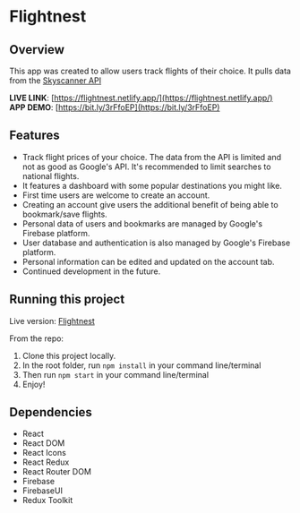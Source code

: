 # Flightnest
## Overview
This app was created to allow users track flights of their choice. It pulls data from the [Skyscanner API](https://www.partners.skyscanner.net/affiliates/travel-apis)

**LIVE LINK**: [https://flightnest.netlify.app/](https://flightnest.netlify.app/)  
**APP DEMO**: [https://bit.ly/3rFfoEP](https://bit.ly/3rFfoEP)

## Features
- Track flight prices of your choice. The data from the API is limited and not as good as Google's API. It's recommended to limit searches to national flights. 
- It features a dashboard with some popular destinations you might like.
- First time users are welcome to create an account.
- Creating an account give users the additional benefit of being able to bookmark/save flights.
- Personal data of users and bookmarks are managed by Google's Firebase platform.
- User database and authentication is also managed by Google's Firebase platform.
- Personal information can be edited and updated on the account tab.
- Continued development in the future.


## Running this project

Live version: [Flightnest](https://flightnest.netlify.app/)

From the repo: 

1. Clone this project locally.
2. In the root folder, run ```npm install``` in your command line/terminal
3. Then run ```npm start``` in your command line/terminal
4. Enjoy!

## Dependencies
- React
- React DOM
- React Icons
- React Redux
- React Router DOM
- Firebase
- FirebaseUI
- Redux Toolkit
